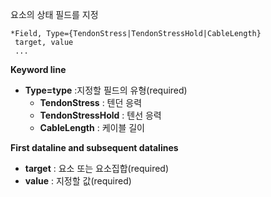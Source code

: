 요소의 상태 필드를 지정
```
*Field, Type={TendonStress|TendonStressHold|CableLength}
 target, value
 ... 
```

__Keyword line__

- __Type=type__ :지정할 필드의 유형(required)
    * __TendonStress__ : 텐던 응력
    * __TendonStressHold__ : 텐선 응력
    * __CableLength__ : 케이블 길이

__First dataline and subsequent datalines__

- __target__ : 요소 또는 요소집합(required)
- __value__ : 지정할 값(required)